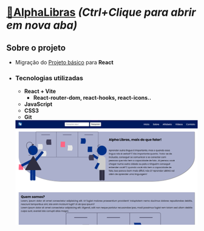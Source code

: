 # <a href="https://alpha-libras-react.vercel.app/" target="_blank">🔗AlphaLibras</a> _(Ctrl+Clique para abrir em nova aba)_

## Sobre o projeto
- Migração do [Projeto básico](https://github.com/HipnosM/projeto-html-css-fsm3/) para <strong>React<strong>

- ### Tecnologias utilizadas
  - React + Vite
    - React-router-dom, react-hooks, react-icons..
  - JavaScript
  - CSS3
  - Git

  <img src="/public/image.png" alt="screenshot do projeto" />
